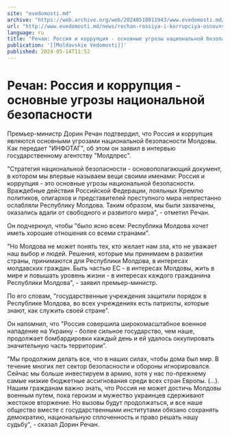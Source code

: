 ```yaml
---
site: "evedomosti.md"
archive: "https://web.archive.org/web/20240518011943/www.evedomosti.md/news/rechan-rossiya-i-korrupciya-osnovnye-ugrozy-nacionalnoj-bezo"
url: "http://www.evedomosti.md/news/rechan-rossiya-i-korrupciya-osnovnye-ugrozy-nacionalnoj-bezo"
language: ru
title: "Речан: Россия и коррупция - основные угрозы национальной безопасности"
publication: '[[Moldavskie Vedomosti]]'
published: 2024-05-14T11:52
---
```


# Речан: Россия и коррупция - основные угрозы национальной безопасности

Премьер-министр Дорин Речан подтвердил, что Россия и коррупция являются основными угрозами национальной безопасности Молдовы. Как передает "ИНФОТАГ", об этом он заявил в интервью государственному агентству "Молдпрес".

"Стратегия национальной безопасности - основополагающий документ, в котором мы впервые называем вещи своими именами: Россия и коррупция - это основные угрозы национальной безопасности. Враждебные действия Российской Федерации, лояльных Кремлю политиков, олигархов и представителей преступного мира непрестанно ослабляли Республику Молдова. Таким образом, мы были захвачены, оказались вдали от свободного и развитого мира", - отметил Речан.

Он подчеркнул, чтобы "было ясно всем: Республика Молдова хочет иметь хорошие отношения со всеми странами".

"Но Молдова не может понять тех, кто желает нам зла, кто не уважает наш выбор и людей. Решения, которые мы принимаем в развитии страны, принимаются для Республики Молдова, в интересах молдавских граждан. Быть частью ЕС - в интересах Молдовы, жить в мире и повышать уровень жизни - в интересах каждого гражданина Республики Молдова", - заявил премьер-министр.

По его словам, "государственные учреждения защитили порядок в Республике Молдова, во всех учреждениях есть патриоты, которые знают, как служить своей стране".

Он напомнил, что "Россия совершила широкомасштабное военное нападение на Украину - более сильное государство, чем наше, продолжает бомбардировки каждый день и ей удалось оккупировать значительную часть территории".

"Мы продолжим делать все, что в наших силах, чтобы дома был мир. В течение многих лет сектор безопасности и обороны игнорировался. Сейчас мы больше инвестируем в армию, хотя у нас по-прежнему самые низкие бюджетные ассигнования среди всех стран Европы. (...). Нашим гражданам важно знать, что Россия не может достичь Молдовы военным путем, пока героизм и мужество украинцев сдерживают жестокое вторжение. Но вызовы будут продолжаться, и все наше общество вместе с государственными институтами обязано сохранять демократию, национальную сплоченность и право решать нашу судьбу", - сказал Дорин Речан.